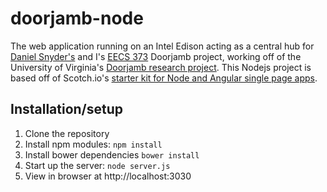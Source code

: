 # doorjamb-node

The web application running on an Intel Edison acting as a central hub for [Daniel Snyder's](https://github.com/snysly) and I's [EECS 373](https://www.eecs.umich.edu/eecs/academics/courses/eecs-373.html) Doorjamb project, working off of the University of Virginia's [Doorjamb research project](http://www.alice.virginia.edu/~whitehouse/research/buildingEnergy/hnat12doorjamb.pdf). This Nodejs project is based off of Scotch.io's [starter kit for Node and Angular single page apps](https://github.com/scotch-io/starter-node-angular).

## Installation/setup
1. Clone the repository
2. Install npm modules: `npm install`
3. Install bower dependencies `bower install`
4. Start up the server: `node server.js`
5. View in browser at http://localhost:3030
